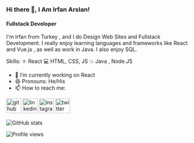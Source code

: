 ### Hi there 👋,  I Am Irfan Arslan!
#### Fullstack Developer
I'm Irfan from Turkey , and I do Design Web Sites and Fullstack Development. I really enjoy learning languages and frameworks like React and Vue.js , as well as work in Java. I also enjoy SQL.

Skills:  ⚛ React  💻 HTML, CSS, JS  💥 Java , Node.JS

- 🔭 I’m currently working on React 
- 😄 Pronouns: He/His 
- 📫 How to reach me:   

[<img src='https://cdn.jsdelivr.net/npm/simple-icons@3.0.1/icons/github.svg' alt='github' height='40'>](https://github.com/irfanarslann)      [<img src='https://cdn.jsdelivr.net/npm/simple-icons@3.0.1/icons/linkedin.svg' alt='linkedin' height='40'>](https://www.linkedin.com/in/irfanarslaann/)     [<img src='https://cdn.jsdelivr.net/npm/simple-icons@3.0.1/icons/instagram.svg' alt='instagram' height='40'>](https://www.instagram.com/irfanarslaaan/)        [<img src='https://cdn.jsdelivr.net/npm/simple-icons@3.0.1/icons/twitter.svg' alt='twitter' height='40'>](https://twitter.com/samsepii0l)  

![GitHub stats](https://github-readme-stats.vercel.app/api?username=irfanarslann&show_icons=true)  

![Profile views](https://gpvc.arturio.dev/irfanarslann)  
